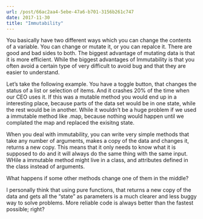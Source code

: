 ```yaml
---
url: /post/66ac2aa4-5ebe-47a6-b701-3156b261c747
date: 2017-11-30
title: "Immutability"
---
```


You basically have two different ways which you can change the contents of a variable. You can change or mutate it, or you can repalce it. There are good and bad sides to both. The biggest advantage of mutating data is that it is more efficient. While the biggest advantages of Immutability is that you often avoid a certain type of very difficult to avoid bug and that they are easier to understand.



Let&#8217;s take the following example. You have a toggle button, that changes the status of a list or selection of items. And it crashes 20% of the time when our CEO uses it. If this was a mutable method you would end up in a interesting place, because parts of the data set would be in one state, while the rest would be in another. While it wouldn&#8217;t be a huge problem if we used a immutable method like .map, because nothing would happen until we complated the map and replaced the exisitng state.



When you deal with immutability, you can write very simple methods that take any number of arguments, makes a copy of the data and changes it, returns a new copy. This means that it only needs to know what it is supposed to do and it will always do the same thing with the same input. WHile a immutable method might live in a class, and attributes defined in the class instead of arguments.



What happens if some other methods change one of them in the middle?



I personally think that using pure functions, that returns a new copy of the data and gets all the &#8220;state&#8221; as parameters is a much clearer and less buggy way to solve problems. More reliable code is always better than the fastest possible; right?